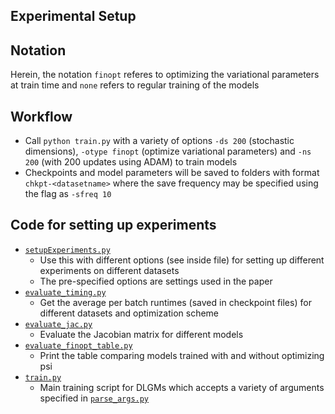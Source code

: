## Experimental Setup

## Notation
Herein, the notation `finopt` referes to optimizing the variational parameters at train time 
and `none` refers to regular training of the models

## Workflow
* Call `python train.py` with a variety of options `-ds 200` (stochastic dimensions), `-otype finopt` (optimize variational parameters) and `-ns 200` (with 200 updates using ADAM) to train models
* Checkpoints and model parameters will be saved to folders with format `chkpt-<datasetname>` where the save frequency may be specified using the flag as `-sfreq 10`

## Code for setting up experiments
* [`setupExperiments.py`](setupExperiments.py) 
	* Use this with different options (see inside file) for setting up different experiments on different datasets 
	* The pre-specified options are settings used in the paper
* [`evaluate_timing.py`](evaluate_timing.py) 
    * Get the average per batch runtimes (saved in checkpoint files) for different datasets and optimization scheme
* [`evaluate_jac.py`](evaluate_jac.py) 
    * Evaluate the Jacobian matrix for different models 
* [`evaluate_finopt_table.py`](evaluate_finopt_table.py) 
    * Print the table comparing models trained with and without optimizing psi
* [`train.py`](train.py)
	* Main training script for DLGMs which accepts a variety of arguments specified in [`parse_args.py`](../optvaeutils/parse_args.py)
